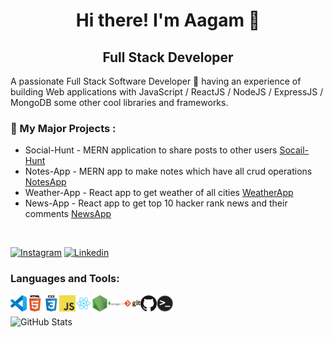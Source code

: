 <h1 align="center">Hi there! I'm Aagam 👋</h1>
<h2 align="center">Full Stack Developer  </h2>

<!-- - 🌱 I’m currently learning python 
- 👯 I’m currently looking for a job 
- 💬 Ask me about Web Developmen -->
A passionate Full Stack Software Developer 🚀 having an experience of building Web applications with JavaScript / ReactJS / NodeJS / ExpressJS / MongoDB some other cool libraries and frameworks.

### 💼 My Major Projects : 
* Social-Hunt - MERN application to share posts to other users [Socail-Hunt](https://github.com/AagamGada/Social-Hunt)
* Notes-App - MERN app to make notes which have all crud operations [NotesApp](https://afternoon-coast-40914.herokuapp.com/)
* Weather-App - React app to get weather of all cities [WeatherApp](https://weather-react-app-a.herokuapp.com/)
* News-App - React app to get top 10 hacker rank news and their comments [NewsApp](https://news-app-a.herokuapp.com/)

<br>

[![Instagram](https://img.shields.io/badge/Instagram-aagam_27-%23bc2a8d%09)](https://www.instagram.com/aagam_27/)
[![Linkedin](https://img.shields.io/badge/Linked%20in-aagamgada-blue)](https://www.linkedin.com/in/aagam-gada-7612a616b/)

### Languages and Tools:

<img align="left" alt="Visual Studio Code" width="26px" src="https://raw.githubusercontent.com/github/explore/80688e429a7d4ef2fca1e82350fe8e3517d3494d/topics/visual-studio-code/visual-studio-code.png" />
<img align="left" alt="HTML5" width="26px" src="https://raw.githubusercontent.com/github/explore/80688e429a7d4ef2fca1e82350fe8e3517d3494d/topics/html/html.png" />
<img align="left" alt="CSS3" width="26px" src="https://raw.githubusercontent.com/github/explore/80688e429a7d4ef2fca1e82350fe8e3517d3494d/topics/css/css.png" />
<img align="left" alt="JavaScript" width="26px" src="https://raw.githubusercontent.com/github/explore/80688e429a7d4ef2fca1e82350fe8e3517d3494d/topics/javascript/javascript.png" />
<img align="left" alt="React" width="26px" src="https://raw.githubusercontent.com/github/explore/80688e429a7d4ef2fca1e82350fe8e3517d3494d/topics/react/react.png" />
<img align="left" alt="Node.js" width="26px" src="https://raw.githubusercontent.com/github/explore/80688e429a7d4ef2fca1e82350fe8e3517d3494d/topics/nodejs/nodejs.png" />
<img align="left" alt="MongoDB" width="26px" src="https://raw.githubusercontent.com/github/explore/80688e429a7d4ef2fca1e82350fe8e3517d3494d/topics/mongodb/mongodb.png" />
<img align="left" alt="Git" width="26px" src="https://raw.githubusercontent.com/github/explore/80688e429a7d4ef2fca1e82350fe8e3517d3494d/topics/git/git.png" />
<img align="left" alt="GitHub" width="26px" src="https://raw.githubusercontent.com/github/explore/78df643247d429f6cc873026c0622819ad797942/topics/github/github.png" />
<img align="left" alt="Terminal" width="26px" src="https://raw.githubusercontent.com/github/explore/80688e429a7d4ef2fca1e82350fe8e3517d3494d/topics/terminal/terminal.png" />

<br/>
<br/>

<!-- <details>
  <summary>:zap: Most Used Languages </summary>

  <img align="left" alt="Most Used Languages" src="https://github-readme-stats.vercel.app/api/top-langs/?username=AagamGada" />

</details> -->

<img align="left" alt="GitHub Stats" src="https://github-readme-stats.vercel.app/api?username=AagamGada&&show_icons=true&title_color=0000FF&icon_color=0000FF&text_color=151515&bg_color=fff" />
